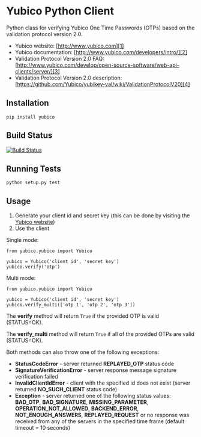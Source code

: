 # Yubico Python Client

Python class for verifying Yubico One Time Passwords (OTPs) based on the
validation protocol version 2.0.

* Yubico website: [http://www.yubico.com][1]
* Yubico documentation: [http://www.yubico.com/developers/intro/][2]
* Validation Protocol Version 2.0 FAQ: [http://www.yubico.com/develop/open-source-software/web-api-clients/server/][3]
* Validation Protocol Version 2.0 description: [https://github.com/Yubico/yubikey-val/wiki/ValidationProtocolV20][4]

## Installation

`pip install yubico`

## Build Status

[![Build Status](https://secure.travis-ci.org/Kami/python-yubico-client.png)](http://travis-ci.org/Kami/python-yubico-client)

## Running Tests

`python setup.py test`

## Usage

1. Generate your client id and secret key (this can be done by visiting the
   [Yubico website](https://api.yubico.com/get-api-key/))
2. Use the client

Single mode:

    from yubico.yubico import Yubico

    yubico = Yubico('client id', 'secret key')
    yubico.verify('otp')

Multi mode:

    from yubico.yubico import Yubico

    yubico = Yubico('client id', 'secret key')
    yubico.verify_multi(['otp 1', 'otp 2', 'otp 3'])

The **verify** method will return `True` if the provided OTP is valid
(STATUS=OK).

The **verify_multi** method will return `True` if all of the provided OTPs are
valid (STATUS=OK).

Both methods can also throw one of the following exceptions:

- **StatusCodeError** - server returned **REPLAYED_OTP** status code
- **SignatureVerificationError** - server response message signature
  verification failed
- **InvalidClientIdError** - client with the specified id does not exist
  (server returned **NO_SUCH_CLIENT** status code)
- **Exception** - server returned one of the following status values:
  **BAD_OTP**, **BAD_SIGNATURE**, **MISSING_PARAMETER**,
  **OPERATION_NOT_ALLOWED**, **BACKEND_ERROR**, **NOT_ENOUGH_ANSWERS**,
  **REPLAYED_REQUEST** or no response was received from any of the servers
  in the specified time frame (default timeout = 10 seconds)

[1]: http://www.yubico.com
[2]: http://www.yubico.com/developers/intro/
[3]: http://www.yubico.com/develop/open-source-software/web-api-clients/server/
[4]: https://github.com/Yubico/yubikey-val/wiki/ValidationProtocolV20
